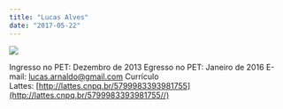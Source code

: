```yaml
---
title: "Lucas Alves"
date: "2017-05-22"
---
```


![](images/lucasarnaldo-300x285-150x150.jpg)

Ingresso no PET: Dezembro de 2013 Egresso no PET: Janeiro de 2016 E-mail: [lucas.arnaldo@gmail.com](http://gmail.com/) Currículo Lattes: [http://lattes.cnpq.br/5799983393981755](http://lattes.cnpq.br/5799983393981755//)
